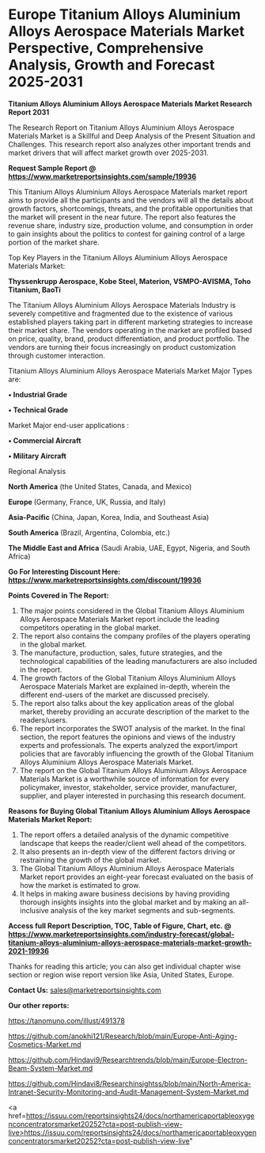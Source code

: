 # Europe Titanium Alloys Aluminium Alloys Aerospace Materials Market Perspective, Comprehensive Analysis, Growth and Forecast 2025-2031

<strong>Titanium Alloys Aluminium Alloys Aerospace Materials Market Research Report 2031</strong>

The Research Report on Titanium Alloys Aluminium Alloys Aerospace Materials Market is a Skillful and Deep Analysis of the Present Situation and Challenges. This research report also analyzes other important trends and market drivers that will affect market growth over 2025-2031.

<strong>Request Sample Report @ <a href=https://www.marketreportsinsights.com/sample/19936>https://www.marketreportsinsights.com/sample/19936</a></strong>

This Titanium Alloys Aluminium Alloys Aerospace Materials market report aims to provide all the participants and the vendors will all the details about growth factors, shortcomings, threats, and the profitable opportunities that the market will present in the near future. The report also features the revenue share, industry size, production volume, and consumption in order to gain insights about the politics to contest for gaining control of a large portion of the market share.

Top Key Players in the Titanium Alloys Aluminium Alloys Aerospace Materials Market:

<strong>Thyssenkrupp Aerospace, Kobe Steel, Materion, VSMPO-AVISMA, Toho Titanium, BaoTi</strong>

The Titanium Alloys Aluminium Alloys Aerospace Materials Industry is severely competitive and fragmented due to the existence of various established players taking part in different marketing strategies to increase their market share. The vendors operating in the market are profiled based on price, quality, brand, product differentiation, and product portfolio. The vendors are turning their focus increasingly on product customization through customer interaction.

Titanium Alloys Aluminium Alloys Aerospace Materials Market Major Types are:

<strong>• Industrial Grade

• Technical Grade</strong>

Market Major end-user applications :

<strong>• Commercial Aircraft

• Military Aircraft</strong>

Regional Analysis

</u><strong><b>North America</b></strong> (the United States, Canada, and Mexico)

<strong><b>Europe </b></strong>(Germany, France, UK, Russia, and Italy)

<strong><b>Asia-Pacific</b></strong> (China, Japan, Korea, India, and Southeast Asia)

<strong><b>South America</b></strong> (Brazil, Argentina, Colombia, etc.)

<strong><b>The Middle East and Africa</b></strong> (Saudi Arabia, UAE, Egypt, Nigeria, and South Africa)

<strong>Go For Interesting Discount Here: <a href=https://www.marketreportsinsights.com/discount/19936>https://www.marketreportsinsights.com/discount/19936</a></strong>

<strong>Points Covered in The Report:</strong>
<ol>
  <li>The major points considered in the Global Titanium Alloys Aluminium Alloys Aerospace Materials Market report include the leading competitors operating in the global market.</li>
  <li>The report also contains the company profiles of the players operating in the global market.</li>
  <li>The manufacture, production, sales, future strategies, and the technological capabilities of the leading manufacturers are also included in the report.</li>
  <li>The growth factors of the Global Titanium Alloys Aluminium Alloys Aerospace Materials Market are explained in-depth, wherein the different end-users of the market are discussed precisely.</li>
  <li>The report also talks about the key application areas of the global market, thereby providing an accurate description of the market to the readers/users.</li>
  <li>The report incorporates the SWOT analysis of the market. In the final section, the report features the opinions and views of the industry experts and professionals. The experts analyzed the export/import policies that are favorably influencing the growth of the Global Titanium Alloys Aluminium Alloys Aerospace Materials Market.</li>
  <li>The report on the Global Titanium Alloys Aluminium Alloys Aerospace Materials Market is a worthwhile source of information for every policymaker, investor, stakeholder, service provider, manufacturer, supplier, and player interested in purchasing this research document.</li>
</ol>
<strong>Reasons for Buying Global Titanium Alloys Aluminium Alloys Aerospace Materials Market Report:</strong>

<ol>
  <li>The report offers a detailed analysis of the dynamic competitive landscape that keeps the reader/client well ahead of the competitors.</li>
  <li>It also presents an in-depth view of the different factors driving or restraining the growth of the global market.</li>
  <li>The Global Titanium Alloys Aluminium Alloys Aerospace Materials Market report provides an eight-year forecast evaluated on the basis of how the market is estimated to grow.</li>
  <li>It helps in making aware business decisions by having providing thorough insights insights into the global market and by making an all-inclusive analysis of the key market segments and sub-segments.</li>
</ol>
<strong>Access full Report Description, TOC, Table of Figure, Chart, etc. @ <a href=https://www.marketreportsinsights.com/industry-forecast/global-titanium-alloys-aluminium-alloys-aerospace-materials-market-growth-2021-19936>https://www.marketreportsinsights.com/industry-forecast/global-titanium-alloys-aluminium-alloys-aerospace-materials-market-growth-2021-19936</a></strong>


Thanks for reading this article; you can also get individual chapter wise section or region wise report version like Asia, United States, Europe.

<strong>Contact Us:</strong>
sales@marketreportsinsights.com

<strong>Our other reports:</strong>

<a href=https://tanomuno.com/illust/491378>https://tanomuno.com/illust/491378</a>

<a href=https://github.com/anokhi121/Research/blob/main/Europe-Anti-Aging-Cosmetics-Market.md>https://github.com/anokhi121/Research/blob/main/Europe-Anti-Aging-Cosmetics-Market.md</a>

<a href=https://github.com/Hindavi9/Researchtrends/blob/main/Europe-Electron-Beam-System-Market.md>https://github.com/Hindavi9/Researchtrends/blob/main/Europe-Electron-Beam-System-Market.md</a>

<a href=https://github.com/Hindavi8/Researchinsightss/blob/main/North-America-Intranet-Security-Monitoring-and-Audit-Management-System-Market.md>https://github.com/Hindavi8/Researchinsightss/blob/main/North-America-Intranet-Security-Monitoring-and-Audit-Management-System-Market.md</a>

<a href=https://issuu.com/reportsinsights24/docs/northamericaportableoxygenconcentratorsmarket20252?cta=post-publish-view-live>https://issuu.com/reportsinsights24/docs/northamericaportableoxygenconcentratorsmarket20252?cta=post-publish-view-live</a>"
